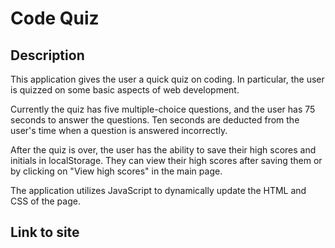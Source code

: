 # Code Quiz

## Description
This application gives the user a quick quiz on coding. 
In particular, the user is quizzed on some basic aspects of web development.

Currently the quiz has five multiple-choice questions, and the user has 75 seconds to answer the questions. 
Ten seconds are deducted from the user's time when a question is answered incorrectly.

After the quiz is over, the user has the ability to save their high scores and initials in localStorage.
They can view their high scores after saving them or by clicking on "View high scores" in the main page.

The application utilizes JavaScript to dynamically update the HTML and CSS of the page.

## Link to site
